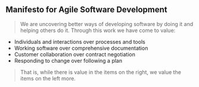 ## Manifesto for Agile Software Development

> We are uncovering better ways of developing
> software by doing it and helping others do it.
> Through this work we have come to value:

* Individuals and interactions over processes and tools
* Working software over comprehensive documentation
* Customer collaboration over contract negotiation
* Responding to change over following a plan

> That is, while there is value in the items on
> the right, we value the items on the left more.